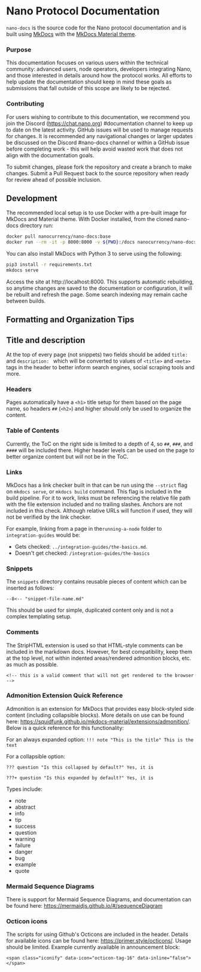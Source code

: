 # Nano Protocol Documentation

`nano-docs` is the source code for the Nano protocol documentation and is built using [MkDocs](https://www.mkdocs.org/) with the [MkDocs Material theme](https://squidfunk.github.io/mkdocs-material/).

### Purpose
This documentation focuses on various users within the technical community: advanced users, node operators, developers integrating Nano, and those interested in details around how the protocol works. All efforts to help update the documentation should keep in mind these goals as submissions that fall outside of this scope are likely to be rejected.

### Contributing
For users wishing to contribute to this documentation, we recommend you join the Discord (https://chat.nano.org) #documentation channel to keep up to date on the latest activity. GitHub issues will be used to manage requests for changes. It is recommended any navigational changes or larger updates be discussed on the Discord #nano-docs channel or within a GitHub issue before completing work - this will help avoid wasted work that does not align with the documentation goals.

To submit changes, please fork the repository and create a branch to make changes. Submit a Pull Request back to the source repository when ready for review ahead of possible inclusion.

## Development
The recommended local setup is to use Docker with a pre-built image for MkDocs and Material theme. With Docker installed, from the cloned nano-docs directory run:

```bash
docker pull nanocurrency/nano-docs:base
docker run --rm -it -p 8000:8000 -v ${PWD}:/docs nanocurrency/nano-docs:base
```

You can also install MkDocs with Python 3 to serve using the following:

```bash
pip3 install -r requirements.txt
mkdocs serve
```

Access the site at http://localhost:8000. This supports automatic rebuilding, so anytime changes are saved to the documentation or configuration, it will be rebuilt and refresh the page. Some search indexing may remain cache between builds.

## Formatting and Organization Tips

## Title and description
At the top of every page (not snippets) two fields should be added `title: ` and `description: ` which will be converted to values of `<title>` and `<meta>` tags in the header to better inform search engines, social scraping tools and more.

### Headers
Pages automatically have a `<h1>` title setup for them based on the page name, so headers `##` (`<h2>`) and higher should only be used to organize the content.

### Table of Contents
Currently, the ToC on the right side is limited to a depth of 4, so `##`, `###`, and `####` will be included there. Higher header levels can be used on the page to better organize content but will not be in the ToC.

### Links
MkDocs has a link checker built in that can be run using the `--strict` flag on `mkdocs serve`, or `mkdocs build` command. This flag is included in the build pipeline. For it to work, links must be referencing the relative file path with the file extension included and no trailing slashes. Anchors are not included in this check. Although relative URLs will function if used, they will not be verified by the link checker.

For example, linking from a page in the`running-a-node` folder to `integration-guides` would be:

* Gets checked: `../integration-guides/the-basics.md`.
* Doesn't get checked: `/integration-guides/the-basics`

### Snippets
The `snippets` directory contains reusable pieces of content which can be inserted as follows:

`--8<-- "snippet-file-name.md"`

This should be used for simple, duplicated content only and is not a complex templating setup.

### Comments
The StripHTML extension is used so that HTML-style comments can be included in the markdown docs. However, for best compatibility, keep them at the top level, not within indented areas/rendered admonition blocks, etc. as much as possible.

`<!-- this is a valid comment that will not get rendered to the browser -->`

### Admonition Extension Quick Reference
Admonition is an extension for MkDocs that provides easy block-styled side content (including collapsible blocks). More details on use can be found here: https://squidfunk.github.io/mkdocs-material/extensions/admonition/. Below is a quick reference for this functionality:

For an always expanded option:
`!!! note "This is the title"
	 This is the text`

For a collapsible option:

`??? question "Is this collapsed by default?"
	 Yes, it is`

`???+ question "Is this expanded by default?"
	 Yes, it is`

Types include:

- note
- abstract
- info
- tip
- success
- question
- warning
- failure
- danger
- bug
- example
- quote

### Mermaid Sequence Diagrams
There is support for Mermaid Sequence Diagrams, and documentation can be found here: https://mermaidjs.github.io/#/sequenceDiagram

### Octicon icons
The scripts for using Github's Octicons are included in the header. Details for available icons can be found here: https://primer.style/octicons/. Usage should be limited. Example currently available in announcement block:

`<span class="iconify" data-icon="octicon-tag-16" data-inline="false"></span>`
